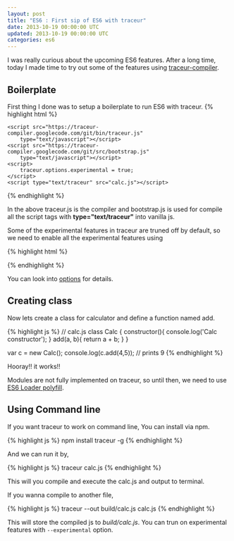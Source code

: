 ```yaml
---
layout: post
title: "ES6 : First sip of ES6 with traceur"
date: 2013-10-19 00:00:00 UTC
updated: 2013-10-19 00:00:00 UTC
categories: es6
---
```


I was really curious about the upcoming ES6 features. After a long time, today I made time to try out some of the features using [traceur-compiler](https://github.com/google/traceur-compiler).

## Boilerplate

First thing I done was to setup a boilerplate to run ES6 with traceur.
{% highlight html %}
<!-- index.html -->
<!doctype html>
<html class="no-js"> <!--<![endif]-->
    <head>
      <title>ES6</title>
    </head>
    <body>
      
    <script src="https://traceur-compiler.googlecode.com/git/bin/traceur.js"
        type="text/javascript"></script>
    <script src="https://traceur-compiler.googlecode.com/git/src/bootstrap.js"
        type="text/javascript"></script> 
    <script>
        traceur.options.experimental = true;
    </script>
    <script type="text/traceur" src="calc.js"></script>
  </body>
</html>
{% endhighlight %}

In the above traceur.js is the compiler and bootstrap.js is used for compile all the script tags with **type="text/traceur"** into vanilla js.

Some of the experimental features in traceur are truned off by default, so we need to enable all the experimental features using

{% highlight html %}
<script>
    traceur.options.experimental = true;
</script> 
{% endhighlight %}

You can look into [options](https://github.com/google/traceur-compiler/blob/master/src/options.js) for details.

## Creating class

Now lets create a class for calculator and define a function named add.

{% highlight js %}
// calc.js
class Calc {
    constructor(){
      console.log('Calc constructor');
    }
    add(a, b){
      return a + b;
    }
}

var c = new Calc();
console.log(c.add(4,5)); // prints 9
{% endhighlight %}

Hooray!! it works!!

Modules are not fully implemented on traceur, so until then, we need to use [ES6 Loader polyfill](https://github.com/ModuleLoader/es6-module-loader).

## Using Command line

If you want traceur to work on command line, You can install via npm.

{% highlight js %}
npm install traceur -g
{% endhighlight %}

And we can run it by,

{% highlight js %}
traceur calc.js
{% endhighlight %}

This will you compile and execute the calc.js and output to terminal.

If you wanna compile to another file,

{% highlight js %}
traceur --out build/calc.js calc.js
{% endhighlight %}

This will store the compiled js to *build/calc.js*. You can trun on experimental features with `--experimental` option.


